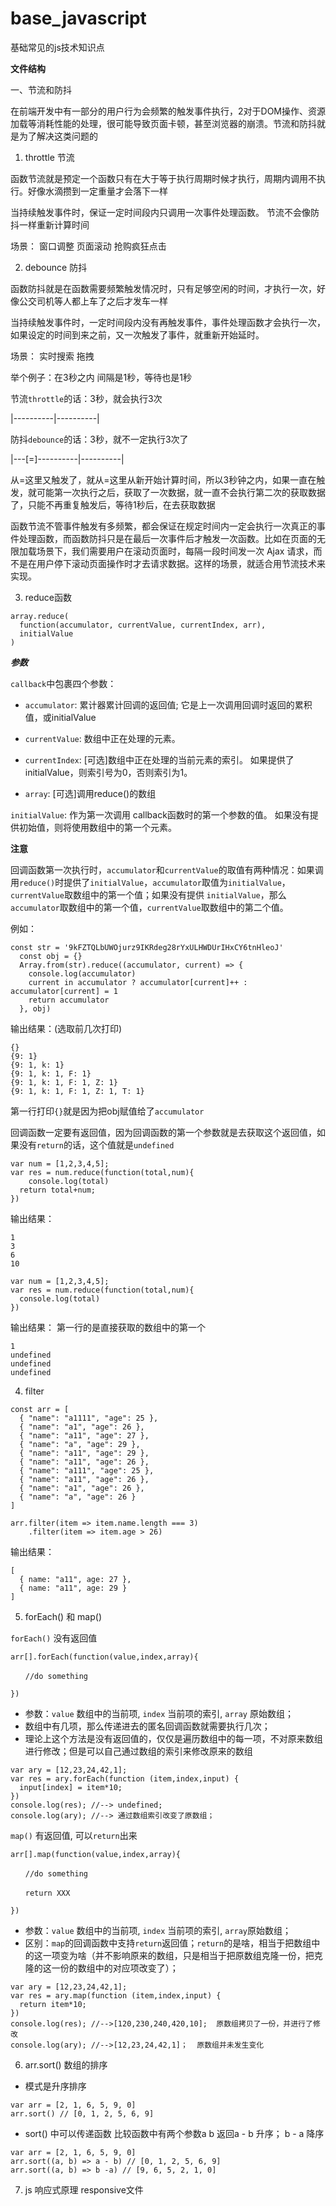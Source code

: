 # base_javascript
基础常见的js技术知识点

**文件结构**

一、节流和防抖

在前端开发中有一部分的用户行为会频繁的触发事件执行，2对于DOM操作、资源加载等消耗性能的处理，很可能导致页面卡顿，甚至浏览器的崩溃。节流和防抖就是为了解决这类问题的

1. throttle 节流

函数节流就是预定一个函数只有在大于等于执行周期时候才执行，周期内调用不执行。好像水滴攒到一定重量才会落下一样

当持续触发事件时，保证一定时间段内只调用一次事件处理函数。 节流不会像防抖一样重新计算时间

场景：
  窗口调整
  页面滚动
  抢购疯狂点击

2. debounce 防抖

函数防抖就是在函数需要频繁触发情况时，只有足够空闲的时间，才执行一次，好像公交司机等人都上车了之后才发车一样

当持续触发事件时，一定时间段内没有再触发事件，事件处理函数才会执行一次，如果设定的时间到来之前，又一次触发了事件，就重新开始延时。

场景：
  实时搜索
  拖拽


举个例子：在3秒之内 间隔是1秒，等待也是1秒

节流`throttle`的话：3秒，就会执行3次

|----------|----------|

防抖`debounce`的话：3秒，就不一定执行3次了

|---[=]----------|----------|

从=这里又触发了，就从=这里从新开始计算时间，所以3秒钟之内，如果一直在触发，就可能第一次执行之后，获取了一次数据，就一直不会执行第二次的获取数据了，只能不再重复触发后，等待1秒后，在去获取数据

函数节流不管事件触发有多频繁，都会保证在规定时间内一定会执行一次真正的事件处理函数，而函数防抖只是在最后一次事件后才触发一次函数。比如在页面的无限加载场景下，我们需要用户在滚动页面时，每隔一段时间发一次 Ajax 请求，而不是在用户停下滚动页面操作时才去请求数据。这样的场景，就适合用节流技术来实现。

3. reduce函数

```
array.reduce(
  function(accumulator, currentValue, currentIndex, arr), 
  initialValue
)
```

***参数***

`callback`中包裹四个参数：

- `accumulator`: 累计器累计回调的返回值; 它是上一次调用回调时返回的累积值，或initialValue

- `currentValue`: 数组中正在处理的元素。

- `currentIndex`: [可选]数组中正在处理的当前元素的索引。 如果提供了initialValue，则索引号为0，否则索引为1。

- `array`: [可选]调用reduce()的数组

`initialValue`: 作为第一次调用 callback函数时的第一个参数的值。 如果没有提供初始值，则将使用数组中的第一个元素。

**注意**

回调函数第一次执行时，`accumulator`和`currentValue`的取值有两种情况：如果调用`reduce()`时提供了`initialValue`，`accumulator`取值为`initialValue`，`currentValue`取数组中的第一个值；如果没有提供 `initialValue`，那么`accumulator`取数组中的第一个值，`currentValue`取数组中的第二个值。

例如：

```
const str = '9kFZTQLbUWOjurz9IKRdeg28rYxULHWDUrIHxCY6tnHleoJ'
  const obj = {}
  Array.from(str).reduce((accumulator, current) => {
    console.log(accumulator)
    current in accumulator ? accumulator[current]++ : accumulator[current] = 1
    return accumulator  
  }, obj)
```

输出结果：(选取前几次打印)

```
{}
{9: 1}
{9: 1, k: 1}
{9: 1, k: 1, F: 1}
{9: 1, k: 1, F: 1, Z: 1}
{9: 1, k: 1, F: 1, Z: 1, T: 1}
```

第一行打印`{}`就是因为把obj赋值给了`accumulator`

回调函数一定要有返回值，因为回调函数的第一个参数就是去获取这个返回值，如果没有`return`的话，这个值就是`undefined`

```
var num = [1,2,3,4,5];
var res = num.reduce(function(total,num){
	console.log(total)
  return total+num;
})
```

输出结果：

```
1
3
6
10
```

```
var num = [1,2,3,4,5];
var res = num.reduce(function(total,num){
  console.log(total)
})
```

输出结果： 第一行的是直接获取的数组中的第一个
```
1
undefined
undefined
undefined
```

4. filter

```
const arr = [
  { "name": "a1111", "age": 25 },
  { "name": "a1", "age": 26 },
  { "name": "a11", "age": 27 },
  { "name": "a", "age": 29 },
  { "name": "a11", "age": 29 },
  { "name": "a11", "age": 26 },
  { "name": "a111", "age": 25 },
  { "name": "a11", "age": 26 },
  { "name": "a1", "age": 26 },
  { "name": "a", "age": 26 }
]

arr.filter(item => item.name.length === 3)
    .filter(item => item.age > 26)
```

输出结果：

```
[
  { name: "a11", age: 27 },
  { name: "a11", age: 29 }
]
```

5. forEach() 和 map()

`forEach()` 没有返回值

```
arr[].forEach(function(value,index,array){

　　//do something

})
```
- 参数：`value` 数组中的当前项, `index` 当前项的索引, `array` 原始数组；
- 数组中有几项，那么传递进去的匿名回调函数就需要执行几次；
- 理论上这个方法是没有返回值的，仅仅是遍历数组中的每一项，不对原来数组进行修改；但是可以自己通过数组的索引来修改原来的数组

```
var ary = [12,23,24,42,1];  
var res = ary.forEach(function (item,index,input) {  
  input[index] = item*10;  
})  
console.log(res); //--> undefined;  
console.log(ary); //--> 通过数组索引改变了原数组；
```

`map()` 有返回值, 可以`return`出来

```
arr[].map(function(value,index,array){

　　//do something

　　return XXX

})
```
- 参数：`value` 数组中的当前项, `index` 当前项的索引, `array`原始数组；
- 区别：`map`的回调函数中支持`return`返回值；`return`的是啥，相当于把数组中的这一项变为啥（并不影响原来的数组，只是相当于把原数组克隆一份，把克隆的这一份的数组中的对应项改变了）；

```
var ary = [12,23,24,42,1];  
var res = ary.map(function (item,index,input) {  
  return item*10;  
})  
console.log(res); //-->[120,230,240,420,10];  原数组拷贝了一份，并进行了修改
console.log(ary); //-->[12,23,24,42,1]；  原数组并未发生变化
```

6. arr.sort() 数组的排序

- 模式是升序排序

```
var arr = [2, 1, 6, 5, 9, 0]
arr.sort() // [0, 1, 2, 5, 6, 9]
```

- sort() 中可以传递函数 比较函数中有两个参数a b 返回a - b 升序； b - a 降序

```
var arr = [2, 1, 6, 5, 9, 0]
arr.sort((a, b) => a - b) // [0, 1, 2, 5, 6, 9]
arr.sort((a, b) => b -a) // [9, 6, 5, 2, 1, 0]
```

7. js 响应式原理 responsive文件


